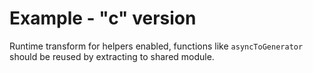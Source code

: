 Example - "c" version
=============================

Runtime transform for helpers enabled, functions like `asyncToGenerator` should be reused by extracting to shared module.
